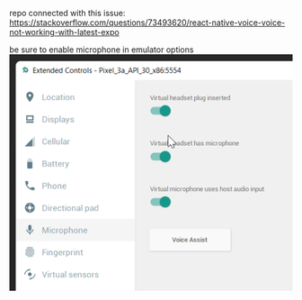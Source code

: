 repo connected with this issue: https://stackoverflow.com/questions/73493620/react-native-voice-voice-not-working-with-latest-expo

be sure to enable microphone in emulator options
![img.png](assets/img.png)